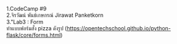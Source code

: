1.CodeCamp #9 <br>
2.จิรวัฒน์ พันธ์เกษกรณ์ Jirawat Panketkorn <br>
3."Lab3 : Form <br>
ทำแบบฟอร์มสั่ง pizza ดังรูป  (https://opentechschool.github.io/python-flask/core/forms.html)